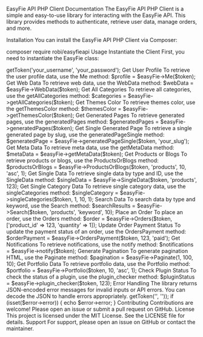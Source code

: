 EasyFie API PHP Client Documentation
The EasyFie API PHP Client is a simple and easy-to-use library for interacting with the EasyFie API. This library provides methods to authenticate, retrieve user data, manage orders, and more.

Installation
You can install the EasyFie API PHP Client via Composer:

composer require robi/easyfieapi
Usage
Instantiate the Client
First, you need to instantiate the EasyFie class:

<?php
use EasyFie\EasyFie;

$easyFie = new EasyFie();
Get API Token
To authenticate and get an API token, use the getToken method:

$token = $easyFie->getToken('your_username', 'your_password');
Get User Profile
To retrieve the user profile data, use the Me method:

$profile = $easyFie->Me($token);
Get Web Data
To retrieve web data, use the WebData method:

$webData = $easyFie->WebData($token);
Get All Categories
To retrieve all categories, use the getAllCategories method:

$categories = $easyFie->getAllCategories($token);
Get Themes Color
To retrieve themes color, use the getThemesColor method:

$themesColor = $easyFie->getThemesColor($token);
Get Generated Pages
To retrieve generated pages, use the generatedPages method:

$generatedPages = $easyFie->generatedPages($token);
Get Single Generated Page
To retrieve a single generated page by slug, use the generatedPageSingle method:

$generatedPage = $easyFie->generatedPageSingle($token, 'your_slug');
Get Meta Data
To retrieve meta data, use the getMetaData method:

$metaData = $easyFie->getMetaData($token);
Get Products or Blogs
To retrieve products or blogs, use the ProductsOrBlogs method:

$productsOrBlogs = $easyFie->ProductsOrBlogs($token, 'products', 10, 'asc', 1);
Get Single Data
To retrieve single data by type and ID, use the SingleData method:

$singleData = $easyFie->SingleData($token, 'products', 123);
Get Single Category Data
To retrieve single category data, use the singleCategories method:

$singleCategory = $easyFie->singleCategories($token, 1, 10, 1);
Search Data
To search data by type and keyword, use the Search method:

$searchResults = $easyFie->Search($token, 'products', 'keyword', 10);
Place an Order
To place an order, use the Orders method:

$order = $easyFie->Orders($token, ['product_id' => 123, 'quantity' => 1]);
Update Order Payment Status
To update the payment status of an order, use the OrdersPayment method:

$orderPayment = $easyFie->OrdersPayment($token, 123, 'paid');
Get Notifications
To retrieve notifications, use the notify method:

$notifications = $easyFie->notify($token);
Generate Pagination
To generate pagination HTML, use the Paginate method:

$pagination = $easyFie->Paginate(1, 100, 10);
Get Portfolio Data
To retrieve portfolio data, use the Portfolio method:

$portfolio = $easyFie->Portfolio($token, 10, 'asc', 1);
Check Plugin Status
To check the status of a plugin, use the plugin_checker method:

$pluginStatus = $easyFie->plugin_checker($token, 123);
Error Handling
The library returns JSON-encoded error messages for invalid inputs or API errors. You can decode the JSON to handle errors appropriately.

<?php
$error = json_decode($easyFie->getToken('', ''));
if (isset($error->error)) {
    echo $error->error;
}
Contributing
Contributions are welcome! Please open an issue or submit a pull request on GitHub.

License
This project is licensed under the MIT License. See the LICENSE file for details.

Support
For support, please open an issue on GitHub or contact the maintainer.